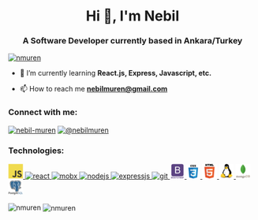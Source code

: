 <h1 align="center">Hi 👋, I'm Nebil</h1>
<h3 align="center">A Software Developer currently based in Ankara/Turkey</h3>

<p align="left"> <a href="https://github.com/ryo-ma/github-profile-trophy"><img src="https://github-profile-trophy.vercel.app/?username=nmuren" alt="nmuren" /></a> </p>

- 🌱 I’m currently learning **React.js, Express, Javascript, etc.**

- 📫 How to reach me **nebilmuren@gmail.com**

<h3 align="left">Connect with me:</h3>
<p align="left">
<a href="https://linkedin.com/in/nebil-muren" target="blank"><img align="center" src="https://velanovascular.com/wp-content/uploads/2020/06/LinkedIn.png" alt="nebil-muren" height="30" width="30" /></a>
<a href="https://medium.com/@nebilmuren" target="blank"><img align="center" src="https://cdn.jsdelivr.net/npm/simple-icons@3.0.1/icons/medium.svg" alt="@nebilmuren" height="30" width="40" /></a>
</p>

<h3 align="left">Technologies:</h3>
<p align="left"> 
<a href="https://developer.mozilla.org/en-US/docs/Web/JavaScript" target="_blank"> <img src="https://raw.githubusercontent.com/devicons/devicon/master/icons/javascript/javascript-original.svg" alt="javascript" width="30" height="30"/> </a> 
<a href="https://reactjs.org/" target="_blank"> <img src="https://upload.wikimedia.org/wikipedia/commons/thumb/4/47/React.svg/1200px-React.svg.png" alt="react" width="33" height="30"/> </a> 
<a href="https://mobx.js.org/" target="_blank"> <img src="https://mobx.js.org/assets/mobx.png" alt="mobx" width="33" height="30"/> </a> 
<a href="https://nodejs.org/" target="_blank"> <img src="https://nodejs.org/static/images/favicons/favicon-32x32.png" alt="nodejs" width="30" height="30"/> </a>
<a href="https://expressjs.com/" target="_blank"> <img src="https://expressjs.com/images/favicon.png" alt="expressjs" width="30" height="28"/> </a> 
<a href="https://git-scm.com/" target="_blank"> <img src="https://www.vectorlogo.zone/logos/git-scm/git-scm-icon.svg" alt="git" width="30" height="30"/> </a>
<a href="https://getbootstrap.com" target="_blank"> <img src="https://raw.githubusercontent.com/devicons/devicon/master/icons/bootstrap/bootstrap-plain-wordmark.svg" alt="bootstrap" width="30" height="30"/> </a>
<a href="https://www.w3schools.com/css/" target="_blank"> <img src="https://raw.githubusercontent.com/devicons/devicon/master/icons/css3/css3-original-wordmark.svg" alt="css3" width="28" height="28"/> </a> 
<a href="https://www.w3.org/html/" target="_blank"> <img src="https://raw.githubusercontent.com/devicons/devicon/master/icons/html5/html5-original-wordmark.svg" alt="html5" width="30" height="30"/> </a> 
<a href="https://www.linux.org/" target="_blank"> <img src="https://raw.githubusercontent.com/devicons/devicon/master/icons/linux/linux-original.svg" alt="linux" width="30" height="30"/> </a> 
<a href="https://www.mongodb.com/" target="_blank"> <img src="https://raw.githubusercontent.com/devicons/devicon/master/icons/mongodb/mongodb-original-wordmark.svg" alt="mongodb" width="30" height="30"/> </a>
<a href="https://www.postgresql.org" target="_blank"> <img src="https://raw.githubusercontent.com/devicons/devicon/master/icons/postgresql/postgresql-original-wordmark.svg" alt="postgresql" width="30" height="30"/> </a>

</p>

<p><img align="left" src="https://github-readme-stats.vercel.app/api/top-langs?username=nmuren&show_icons=true&theme=radical&locale=en&layout=compact" alt="nmuren" /></p>

<p>&nbsp;<img align="center" src="https://github-readme-stats.vercel.app/api?username=nmuren&show_icons=true&theme=dark&locale=en" alt="nmuren" width="50%" /></p>

